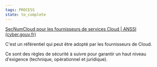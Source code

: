 ```yaml
---
tags: PROCESS
state: to_complete
---
```



[SecNumCloud pour les fournisseurs de services Cloud | ANSSI (cyber.gouv.fr)](https://cyber.gouv.fr/secnumcloud-pour-les-fournisseurs-de-services-cloud)

C'est un référentiel qui peut être adopté par les fournisseurs de Cloud.

Ce sont des règles de sécurité à suivre pour garantir un haut niveau d'exigence (technique, opérationnel et juridique).
